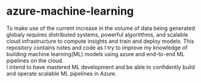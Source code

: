 # azure-machine-learning
To make use of the current increase in the volume of data being generated globaly requires distributed systems, powerful algoritthms, and scalable cloud infrastructure to compute insights and train and deploy models. This repository contains notes and code as I try to improve my knowledge of building machine learning(ML) models using azure and end-to-end ML pipelines on the cloud.<br>
I intend to have mastered ML development and be able to confidently build and operate scalable ML pipelines in Azure.
